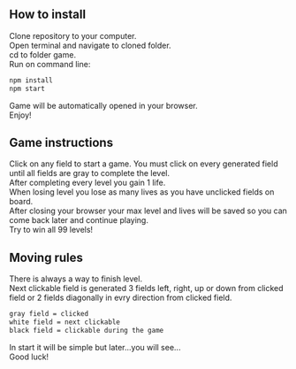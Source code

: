 ## How to install

Clone repository to your computer. <br>
Open terminal and navigate to cloned folder. <br>
cd to folder game. <br>
Run on command line:

```sh
npm install
npm start
```

Game will be automatically opened in your browser. <br>
Enjoy!

## Game instructions

Click on any field to start a game. You must click on every generated field until all fields are gray to complete the level. <br>
After completing every level you gain 1 life. <br>
When losing level you lose as many lives as you have unclicked fields on board. <br>
After closing your browser your max level and lives will be saved so you can come back later and continue playing. <br>
Try to win all 99 levels!

## Moving rules

There is always a way to finish level. <br>
Next clickable field is generated 3 fields left, right, up or down from clicked field or 2 fields diagonally in evry direction from clicked field. <br>

```sh
gray field = clicked
white field = next clickable
black field = clickable during the game
```

In start it will be simple but later...you will see... <br>
Good luck!
